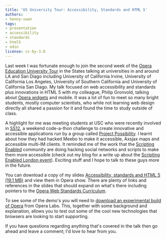 ```yaml
---
title: 'US University Tour: Accessibility, Standards and HTML 5'
authors:
- henny-swan
tags:
- presentation
- accessibility
- standards
- html5
- odin
license: cc-by-3.0
---
```


<p>Last week I was fortunate enough to join the second week of the <a href="http://www.opera.com/education/tours/">Opera Education University Tour</a> in the States talking at universities in and around LA and San Diago including University of California Irvine, University of California Los Angeles, University of Southern California and University of California San Diago. My talk focused on web accessibility and standards plus innovations in HTML 5 with my colleague, Philip Gronvold, talking about <a href="http://widgets.opera.com/">Opera widgets</a> and mobile. It was a lot of fun to meet so many bright students, mostly computer scientists, who while not learning web design directly all shared a passion for it and found the time to study outside of class.</p>

<p>A highlight for me was meeting students at USC who were recently involved in <a href="http://www.ss12.info">SS12</a>, a weekend code-a-thon challenge to create innovative and accessible applications run by a group called <a href="http://www.projectpossibility.org/">Project Possibility</a>. I learnt about how they had hacked Meebo to make it accessible, Axsjax maps and accessible multi-IM clients. It reminded me of the work that the <a href="http://scriptingenabled.org/">Scripting Enabled</a> community are doing hacking social networks and scripts to make them more accessible (check out my blog for a write up about the <a href="http://www.iheni.com/scripting-enabled-accessibility-gets-a-swift-kick-up-the-backside/">Scripting Enabled London event</a>). Exciting stuff and I hope to talk to these guys more in the future.</p>

<p>You can download a copy of my slides <a href="{{ page.id }}/opera-us-tour-Henny.zip">Accessibility, standards and HTML 5 (19.1 MB)</a> and view them in Opera show. There are plenty of links and references in the slides that should expand on what&#39;s there including pointers to the <a href="http://www.opera.com/wsc">Opera Web Standards Curriculum</a>.</p>

To see some of the demo&#39;s you will need to <a href="http://labs.opera.com/news/2008/07/18/">download an experimental build of Opera</a> from Opera Labs. This, together with some background and explanation, allows you to test out some of the cool new technologies that browsers are looking to start supporting.

<p>If you have questions regarding anything that&#39;s covered in the talk then go ahead and leave a comment; I&#39;d love to hear from you.</p>
